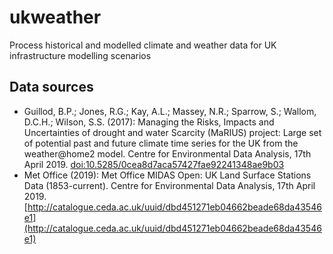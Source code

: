 # ukweather
Process historical and modelled climate and weather data for UK infrastructure modelling scenarios

## Data sources

- Guillod, B.P.; Jones, R.G.; Kay, A.L.; Massey, N.R.; Sparrow, S.; Wallom, D.C.H.; Wilson, S.S. (2017): Managing the Risks, Impacts and Uncertainties of drought and water Scarcity (MaRIUS) project: Large set of potential past and future climate time series for the UK from the weather@home2 model. Centre for Environmental Data Analysis, 17th April 2019. [doi:10.5285/0cea8d7aca57427fae92241348ae9b03](http://dx.doi.org/10.5285/0cea8d7aca57427fae92241348ae9b03)
- Met Office (2019): Met Office MIDAS Open: UK Land Surface Stations Data (1853-current). Centre for Environmental Data Analysis, 17th April 2019. [http://catalogue.ceda.ac.uk/uuid/dbd451271eb04662beade68da43546e1](http://catalogue.ceda.ac.uk/uuid/dbd451271eb04662beade68da43546e1)
